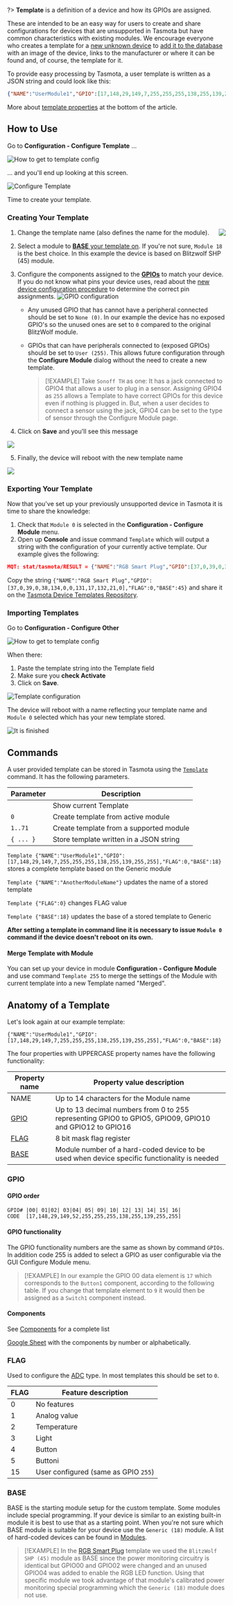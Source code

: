 ?> **Template** is a definition of a device and how its GPIOs are assigned.

These are intended to be an easy way for users to create and share configurations for devices that are unsupported in Tasmota but have common characteristics with existing modules. We encourage everyone who creates a template for a [new unknown device](Configuration-Procedure-for-New-Devices) to [add it to the database](https://blakadder.github.io/templates/) with an image of the device, links to the manufacturer or where it can be found and, of course, the template for it.

To provide easy processing by Tasmota, a user template is written as a JSON string and could look like this:
```json
{"NAME":"UserModule1","GPIO":[17,148,29,149,7,255,255,255,138,255,139,255,255],"FLAG":0,"BASE":18}
```

More about [template properties](#Anatomy-of-a-template) at the bottom of the article.

## How to Use

Go to **Configuration - Configure Template** ...

![How to get to template config](https://i.postimg.cc/Z5QP4q7C/template1.png)

... and you'll end up looking at this screen.

![Configure Template](https://i.postimg.cc/SR9375nG/template2.png)

Time to create your template.

### Creating Your Template 
1. Change<img src="https://i.postimg.cc/SQwp2Lnr/template4.png" align="right"> the template name (also defines the name for the module).
2. Select a module to [**BASE** your template on](#base). If you're not sure, `Module 18` is the best choice. In this example the device is based on Blitzwolf SHP (45) module.
3. Configure the components assigned to the [**GPIOs**](#gpio) to match your device. If you do not know what pins your device uses, read about the [new device configuration procedure](Configuration-Procedure-for-New-Devices) to determine the correct pin assignments.
![GPIO configuration](https://i.postimg.cc/d1j4sYZp/template5.png)
 
    - Any unused GPIO that has cannot have a peripheral connected should be set to `None (0)`. In our example the device has no exposed GPIO's so the unused ones are set to `0` compared to the original BlitzWolf module.     
    - GPIOs that can have peripherals connected to (exposed GPIOs) should be set to `User (255)`. This allows future configuration through the **Configure Module** dialog without the need to create a new template.  
   
      > [!EXAMPLE]
      > Take `Sonoff TH` as one: It has a jack connected to GPIO4 that allows a user to plug in a sensor. Assigning GPIO4 as `255` allows a Template to have correct GPIOs for this device even if nothing is plugged in. But, when a user decides to connect a sensor using the jack, GPIO4 can be set to the type of sensor through the Configure Module page.

4. Click on **Save** and you'll see this message

![](https://i.postimg.cc/4dqjcZxd/template6.png)

5. Finally, the device will reboot with the new template name

![](https://i.postimg.cc/NjxhzWpJ/template-finished.png)

### Exporting Your Template

Now that you've set up your previously unsupported device in Tasmota it is time to share the knowledge:

1. Check that `Module 0` is selected in the **Configuration - Configure Module** menu. 
2. Open up **Console** and issue command `Template` which will output a string with the configuration of your currently active template. Our example gives the following:

```json
MQT: stat/tasmota/RESULT = {"NAME":"RGB Smart Plug","GPIO":[37,0,39,0,38,134,0,0,131,17,132,21,0],"FLAG":0,"BASE":45}
```

Copy the string `{"NAME":"RGB Smart Plug","GPIO":[37,0,39,0,38,134,0,0,131,17,132,21,0],"FLAG":0,"BASE":45}` and share it on the [Tasmota Device Templates Repository](https://blakadder.github.io/templates/).

### Importing Templates

Go to **Configuration - Configure Other**

![How to get to template config](https://i.postimg.cc/25Hsznpn/template-import1.png)

When there:
1. Paste the template string into the Template field
2. Make sure you **check Activate**
3. Click on **Save**. 

![Template configuration](https://i.postimg.cc/P5HsKtzv/template-import2.png)

The device will reboot with a name reflecting your template name and `Module 0` selected which has your new template stored.

![It is finished](https://i.postimg.cc/28hN4qvf/template-import3.png)


## Commands
A user provided template can be stored in Tasmota using the [`Template`](Commands#template) command. It has the following parameters.

|Parameter|  Description |
|---------|----------|
` `|Show current Template
`0`|Create template from active module
`1..71`|Create template from a supported module
`{ ... }`|Store template written in a JSON string												

``Template {"NAME":"UserModule1","GPIO":[17,148,29,149,7,255,255,255,138,255,139,255,255],"FLAG":0,"BASE":18}`` stores a complete template based on the Generic module

``Template {"NAME":"AnotherModuleName"}`` updates the name of a stored template

``Template {"FLAG":0}`` changes FLAG value

``Template {"BASE":18}`` updates the base of a stored template to Generic

**After setting a template in command line it is necessary to issue `Module 0` command if the device doesn't reboot on its own.**

#### Merge Template with Module
You can set up your device in module **Configuration - Configure Module** and use command `Template 255` to merge the settings of the Module with current template into a new Template named "Merged".

## Anatomy of a Template
Let's look again at our example template:

```
{"NAME":"UserModule1","GPIO":[17,148,29,149,7,255,255,255,138,255,139,255,255],"FLAG":0,"BASE":18}
```

The four properties with UPPERCASE property names have the following functionality:

Property name | Property value description
--------------|-----------------------------------------------------------------------------------------------------------
NAME          | Up to 14 characters for the Module name
[GPIO](#gpio) | Up to 13 decimal numbers from 0 to 255 representing GPIO0 to GPIO5, GPIO09, GPIO10 and GPIO12 to GPIO16
[FLAG](#flag) | 8 bit mask flag register
[BASE](#base) | Module number of a hard-coded device to be used when device specific functionality is needed

### GPIO

#### GPIO order

```  
GPIO# |00| 01|02| 03|04| 05| 09| 10| 12| 13| 14| 15| 16|  
CODE  [17,148,29,149,52,255,255,255,138,255,139,255,255] 
```

#### GPIO functionality
The GPIO functionality numbers are the same as shown by command ``GPIOs``. In addition code 255 is added to select a GPIO as user configurable via the GUI Configure Module menu.

> [!EXAMPLE]
>In our example the GPIO 00 data element is `17` which corresponds to the `Button1` component, according to the following table. If you change that template element to `9` it would then be assigned as a `Switch1` component instead.

#### Components
See [Components](Components) for a complete list

[Google Sheet](https://docs.google.com/spreadsheets/d/10aYCaR3P09omn_vryFGyyq7dS-XK54K2fGAcb4gruik) with the components by number or alphabetically.

### FLAG
Used to configure the [ADC](/peripherals/ADC) type. In most templates this should be set to `0`.

FLAG |  Feature description
-----|------------------------------
   0 | No features
   1 | Analog value
   2 | Temperature
   3 | Light
   4 | Button
   5 | Buttoni
  15 | User configured (same as GPIO `255`)

### BASE
BASE is the starting module setup for the custom template. Some modules include special programming. If your device is similar to an existing built-in module it is best to use that as a starting point. When you're not sure which BASE module is suitable for your device use the `Generic (18)` module. A list of hard-coded devices can be found in [Modules](Modules).

> [!EXAMPLE]
>In the [RGB Smart Plug](https://blakadder.github.io/templates/rgbpow.html)
template we used the `BlitzWolf SHP (45)` module as BASE since the power monitoring circuitry is identical but GPIO00 and GPIO02 were changed and an unused GPIO04 was added to enable the RGB LED function. Using that specific module we took advantage of that module's calibrated power monitoring special programming which the `Generic (18)` module does not use.



